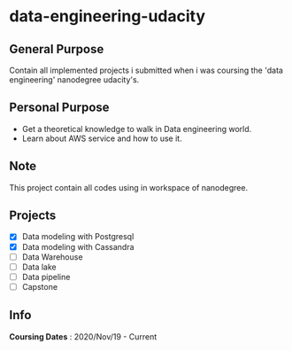 # data-engineering-udacity

## General Purpose
Contain all implemented projects i submitted when i was coursing the 'data engineering' nanodegree udacity's.

## Personal Purpose
* Get a theoretical knowledge to walk in Data engineering world. 
* Learn about AWS service and how to use it.

## Note
This project contain all codes using in workspace of nanodegree.

## Projects
- [X] Data modeling with Postgresql
- [X] Data modeling with Cassandra
- [ ] Data Warehouse
- [ ] Data lake
- [ ] Data pipeline
- [ ] Capstone

## Info
**Coursing Dates** : 2020/Nov/19 - Current
